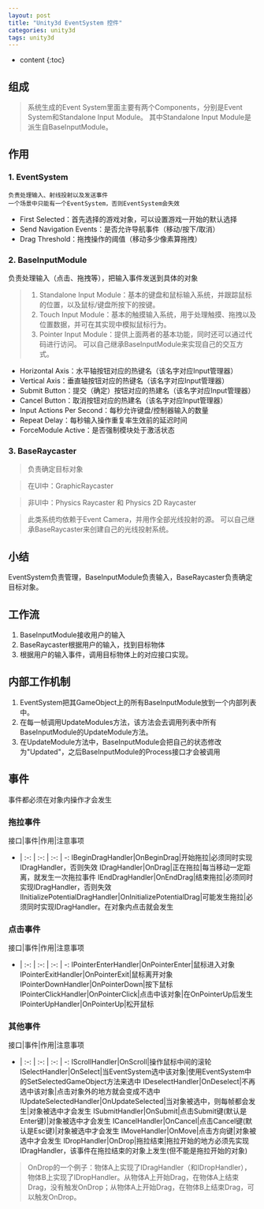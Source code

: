 ```yaml
---
layout: post
title: "Unity3d EventSystem 控件"
categories: unity3d
tags: unity3d
---
```


* content
{:toc}


## 组成
>系统生成的Event System里面主要有两个Components，分别是Event System和Standalone Input Module。
>其中Standalone Input Module是派生自BaseInputModule。



## 作用
### 1. EventSystem
    负责处理输入、射线投射以及发送事件
    一个场景中只能有一个EventSystem，否则EventSystem会失效

-   First Selected：首先选择的游戏对象，可以设置游戏一开始的默认选择
-   Send Navigation Events：是否允许导航事件（移动/按下/取消）
-   Drag Threshold：拖拽操作的阈值（移动多少像素算拖拽）





### 2. BaseInputModule
负责处理输入（点击、拖拽等），把输入事件发送到具体的对象
>1. Standalone Input Module：基本的键盘和鼠标输入系统，并跟踪鼠标的位置，以及鼠标/键盘所按下的按键。
>2. Touch Input Module：基本的触摸输入系统，用于处理触摸、拖拽以及位置数据，并可在其实现中模拟鼠标行为。
>3. Pointer Input Module：提供上面两者的基本功能，同时还可以通过代码进行访问。
可以自己继承BaseInputModule来实现自己的交互方式。


-   Horizontal Axis：水平轴按钮对应的热键名（该名字对应Input管理器）
-   Vertical Axis：垂直轴按钮对应的热键名（该名字对应Input管理器）
-   Submit Button：提交（确定）按钮对应的热建名（该名字对应Input管理器）
-   Cancel Button：取消按钮对应的热建名（该名字对应Input管理器）
-   Input Actions Per Second：每秒允许键盘/控制器输入的数量
-   Repeat Delay：每秒输入操作重复率生效前的延迟时间
-   ForceModule Active：是否强制模块处于激活状态

### 3. BaseRaycaster
>负责确定目标对象

>在UI中：GraphicRaycaster

>非UI中：Physics Raycaster 和 Physics 2D Raycaster

>此类系统均依赖于Event Camera，并用作全部光线投射的源。
可以自己继承BaseRaycaster来创建自己的光线投射系统。

## 小结
EventSystem负责管理，BaseInputModule负责输入，BaseRaycaster负责确定目标对象。


## 工作流

1. BaseInputModule接收用户的输入
2. BaseRaycaster根据用户的输入，找到目标物体
3. 根据用户的输入事件，调用目标物体上的对应接口实现。

## 内部工作机制

1. EventSystem把其GameObject上的所有BaseInputModule放到一个内部列表中。
2. 在每一帧调用UpdateModules方法，该方法会去调用列表中所有BaseInputModule的UpdateModule方法。
3. 在UpdateModule方法中，BaseInputModule会把自己的状态修改为"Updated"，之后BaseInputModule的Process接口才会被调用

## 事件
事件都必须在对象内操作才会发生

### 拖拉事件

接口|事件|作用|注意事项
- | :-: | :-: | :-: | -:
IBeginDragHandler|OnBeginDrag|开始拖拉|必须同时实现IDragHandler，否则失效
IDragHandler|OnDrag|正在拖拉|每当移动一定距离，就发生一次拖拉事件
IEndDragHandler|OnEndDrag|结束拖拉|必须同时实现IDragHandler，否则失效
IInitializePotentialDragHandler|OnInitializePotentialDrag|可能发生拖拉|必须同时实现IDragHandler。在对象内点击就会发生

### 点击事件

接口|事件|作用|注意事项
- | :-: | :-: | :-: | -:
IPointerEnterHandler|OnPointerEnter|鼠标进入对象
IPointerExitHandler|OnPointerExit|鼠标离开对象
IPointerDownHandler|OnPointerDown|按下鼠标
IPointerClickHandler|OnPointerClick|点击中该对象|在OnPointerUp后发生
IPointerUpHandler|OnPointerUp|松开鼠标

### 其他事件

接口|事件|作用|注意事项
- | :-: | :-: | :-: | -:
IScrollHandler|OnScroll|操作鼠标中间的滚轮
ISelectHandler|OnSelect|当EventSystem选中该对象|使用EventSystem中的SetSelectedGameObject方法来选中
IDeselectHandler|OnDeselect|不再选中该对象|点击对象外的地方就会变成不选中
IUpdateSelectedHandler|OnUpdateSelected|当对象被选中，则每帧都会发生|对象被选中才会发生
ISubmitHandler|OnSubmit|点击Submit键(默认是Enter键)|对象被选中才会发生
ICancelHandler|OnCancel|点击Cancel键(默认是Esc键)|对象被选中才会发生
IMoveHandler|OnMove|点击方向键|对象被选中才会发生
IDropHandler|OnDrop|拖拉结束|拖拉开始的地方必须先实现IDragHandler，该事件在拖拉结束的对象上发生(但不能是拖拉开始的对象)


>OnDrop的一个例子：物体A上实现了IDragHandler（和IDropHandler），物体B上实现了IDropHandler。从物体A上开始Drag，在物体A上结束Drag，没有触发OnDrop；从物体A上开始Drag，在物体B上结束Drag，可以触发OnDrop。

